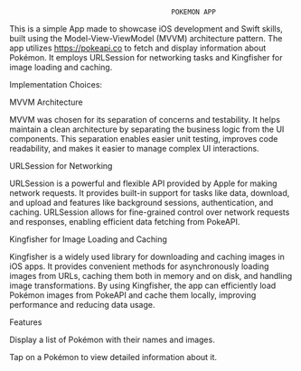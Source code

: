                                             POKEMON APP
                                            
This is a simple App made to showcase iOS development and Swift skills, built using the Model-View-ViewModel (MVVM) architecture pattern. 
The app utilizes https://pokeapi.co to fetch and display information about Pokémon. It employs URLSession for networking tasks and Kingfisher for image loading and caching.

Implementation Choices:

MVVM Architecture

MVVM was chosen for its separation of concerns and testability. It helps maintain a clean architecture by separating the business logic from the UI components. This separation enables easier unit testing, improves code readability, and makes it easier to manage complex UI interactions.

URLSession for Networking

URLSession is a powerful and flexible API provided by Apple for making network requests. It provides built-in support for tasks like data, download, and upload and features like background sessions, authentication, and caching. URLSession allows for fine-grained control over network requests and responses, enabling efficient data fetching from PokeAPI.

Kingfisher for Image Loading and Caching

Kingfisher is a widely used library for downloading and caching images in iOS apps. It provides convenient methods for asynchronously loading images from URLs, caching them both in memory and on disk, and handling image transformations. By using Kingfisher, the app can efficiently load Pokémon images from PokeAPI and cache them locally, improving performance and reducing data usage.

Features

Display a list of Pokémon with their names and images.

Tap on a Pokémon to view detailed information about it.


